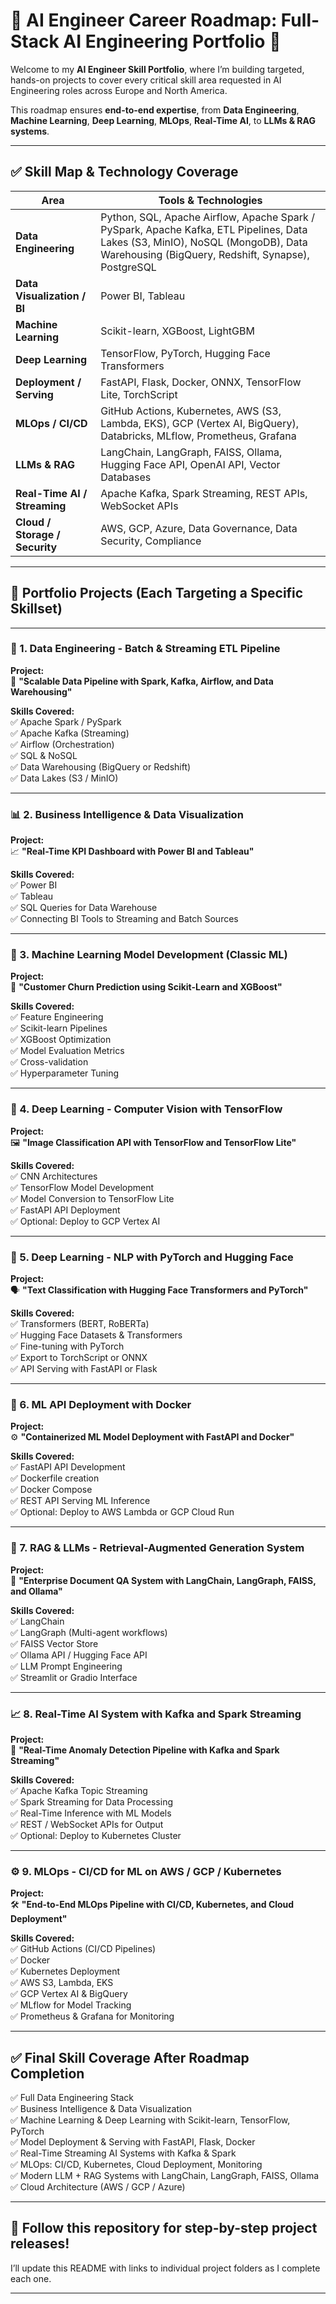 # 🎯 AI Engineer Career Roadmap: Full-Stack AI Engineering Portfolio 🚀

Welcome to my **AI Engineer Skill Portfolio**, where I’m building targeted, hands-on projects to cover every critical skill area requested in AI Engineering roles across Europe and North America.

This roadmap ensures **end-to-end expertise**, from **Data Engineering**, **Machine Learning**, **Deep Learning**, **MLOps**, **Real-Time AI**, to **LLMs & RAG systems**.

---

## ✅ Skill Map & Technology Coverage  

| Area                         | Tools & Technologies                                                                                       |
|------------------------------|-----------------------------------------------------------------------------------------------------------|
| **Data Engineering**          | Python, SQL, Apache Airflow, Apache Spark / PySpark, Apache Kafka, ETL Pipelines, Data Lakes (S3, MinIO), NoSQL (MongoDB), Data Warehousing (BigQuery, Redshift, Synapse), PostgreSQL |
| **Data Visualization / BI**   | Power BI, Tableau                                                                                        |
| **Machine Learning**          | Scikit-learn, XGBoost, LightGBM                                                                          |
| **Deep Learning**             | TensorFlow, PyTorch, Hugging Face Transformers                                                           |
| **Deployment / Serving**      | FastAPI, Flask, Docker, ONNX, TensorFlow Lite, TorchScript                                               |
| **MLOps / CI/CD**             | GitHub Actions, Kubernetes, AWS (S3, Lambda, EKS), GCP (Vertex AI, BigQuery), Databricks, MLflow, Prometheus, Grafana |
| **LLMs & RAG**                | LangChain, LangGraph, FAISS, Ollama, Hugging Face API, OpenAI API, Vector Databases                      |
| **Real-Time AI / Streaming**  | Apache Kafka, Spark Streaming, REST APIs, WebSocket APIs                                                 |
| **Cloud / Storage / Security**| AWS, GCP, Azure, Data Governance, Data Security, Compliance                                              |

---

## 📂 Portfolio Projects (Each Targeting a Specific Skillset)

---

### 📡 1. Data Engineering - Batch & Streaming ETL Pipeline  

**Project:**  
🚀 **"Scalable Data Pipeline with Spark, Kafka, Airflow, and Data Warehousing"**

**Skills Covered:**  
✅ Apache Spark / PySpark  
✅ Apache Kafka (Streaming)  
✅ Airflow (Orchestration)  
✅ SQL & NoSQL  
✅ Data Warehousing (BigQuery or Redshift)  
✅ Data Lakes (S3 / MinIO)

---

### 📊 2. Business Intelligence & Data Visualization  

**Project:**  
📈 **"Real-Time KPI Dashboard with Power BI and Tableau"**

**Skills Covered:**  
✅ Power BI  
✅ Tableau  
✅ SQL Queries for Data Warehouse  
✅ Connecting BI Tools to Streaming and Batch Sources

---

### 🧠 3. Machine Learning Model Development (Classic ML)  

**Project:**  
🧮 **"Customer Churn Prediction using Scikit-Learn and XGBoost"**

**Skills Covered:**  
✅ Feature Engineering  
✅ Scikit-learn Pipelines  
✅ XGBoost Optimization  
✅ Model Evaluation Metrics  
✅ Cross-validation  
✅ Hyperparameter Tuning

---

### 🔬 4. Deep Learning - Computer Vision with TensorFlow  

**Project:**  
🖼️ **"Image Classification API with TensorFlow and TensorFlow Lite"**

**Skills Covered:**  
✅ CNN Architectures  
✅ TensorFlow Model Development  
✅ Model Conversion to TensorFlow Lite  
✅ FastAPI API Deployment  
✅ Optional: Deploy to GCP Vertex AI

---

### 🧪 5. Deep Learning - NLP with PyTorch and Hugging Face  

**Project:**  
🗣️ **"Text Classification with Hugging Face Transformers and PyTorch"**

**Skills Covered:**  
✅ Transformers (BERT, RoBERTa)  
✅ Hugging Face Datasets & Transformers  
✅ Fine-tuning with PyTorch  
✅ Export to TorchScript or ONNX  
✅ API Serving with FastAPI or Flask

---

### 🚀 6. ML API Deployment with Docker  

**Project:**  
⚙️ **"Containerized ML Model Deployment with FastAPI and Docker"**

**Skills Covered:**  
✅ FastAPI API Development  
✅ Dockerfile creation  
✅ Docker Compose  
✅ REST API Serving ML Inference  
✅ Optional: Deploy to AWS Lambda or GCP Cloud Run

---

### 🔎 7. RAG & LLMs - Retrieval-Augmented Generation System  

**Project:**  
📖 **"Enterprise Document QA System with LangChain, LangGraph, FAISS, and Ollama"**

**Skills Covered:**  
✅ LangChain  
✅ LangGraph (Multi-agent workflows)  
✅ FAISS Vector Store  
✅ Ollama API / Hugging Face API  
✅ LLM Prompt Engineering  
✅ Streamlit or Gradio Interface

---

### 📈 8. Real-Time AI System with Kafka and Spark Streaming  

**Project:**  
📡 **"Real-Time Anomaly Detection Pipeline with Kafka and Spark Streaming"**

**Skills Covered:**  
✅ Apache Kafka Topic Streaming  
✅ Spark Streaming for Data Processing  
✅ Real-Time Inference with ML Models  
✅ REST / WebSocket APIs for Output  
✅ Optional: Deploy to Kubernetes Cluster  

---

### ⚙️ 9. MLOps - CI/CD for ML on AWS / GCP / Kubernetes  

**Project:**  
🛠️ **"End-to-End MLOps Pipeline with CI/CD, Kubernetes, and Cloud Deployment"**

**Skills Covered:**  
✅ GitHub Actions (CI/CD Pipelines)  
✅ Docker  
✅ Kubernetes Deployment  
✅ AWS S3, Lambda, EKS  
✅ GCP Vertex AI & BigQuery  
✅ MLflow for Model Tracking  
✅ Prometheus & Grafana for Monitoring  

---

## ✅ Final Skill Coverage After Roadmap Completion  

✅ Full Data Engineering Stack  
✅ Business Intelligence & Data Visualization  
✅ Machine Learning & Deep Learning with Scikit-learn, TensorFlow, PyTorch  
✅ Model Deployment & Serving with FastAPI, Flask, Docker  
✅ Real-Time Streaming AI Systems with Kafka & Spark  
✅ MLOps: CI/CD, Kubernetes, Cloud Deployment, Monitoring  
✅ Modern LLM + RAG Systems with LangChain, LangGraph, FAISS, Ollama  
✅ Cloud Architecture (AWS / GCP / Azure)   

---

## 📌 Follow this repository for step-by-step project releases!  

I’ll update this README with links to individual project folders as I complete each one.

---

